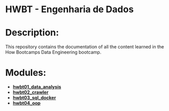 # HWBT - Engenharia de Dados

# Description:

This repository contains the documentation of all the content learned in the How Bootcamps Data Engineering bootcamp.

# Modules:

* **[hwbt01_data_analysis](https://github.com/amorasavellar/public_knowledge_base/tree/main/Data%20Engineering/HWBT%20-%20Engenharia%20de%20Dados/hwbt01_data_analysis)**
* **[hwbt02_crawler](https://github.com/amorasavellar/public_knowledge_base/tree/main/Data%20Engineering/HWBT%20-%20Engenharia%20de%20Dados/hwbt02_crawler)**
* **[hwbt03_sql_docker](https://github.com/amorasavellar/public_knowledge_base/tree/main/Data%20Engineering/HWBT%20-%20Engenharia%20de%20Dados/hwbt03_sql_docker)**
* **[hwbt04_oop](https://github.com/amorasavellar/public_knowledge_base/tree/main/Data%20Engineering/HWBT%20-%20Engenharia%20de%20Dados/hwbt04_oop)**
